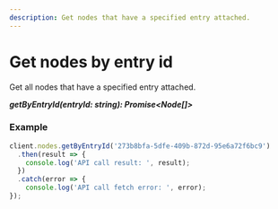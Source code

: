```yaml
---
description: Get nodes that have a specified entry attached.
---
```

# Get nodes by entry id

Get all nodes that have a specified entry attached.

***getByEntryId(entryId: string): Promise&lt;Node[]&gt;***

### Example

```js
client.nodes.getByEntryId('273b8bfa-5dfe-409b-872d-95e6a72f6bc9')
  .then(result => {      
    console.log('API call result: ', result);              
  })
  .catch(error => {
    console.log('API call fetch error: ', error);      
});
```